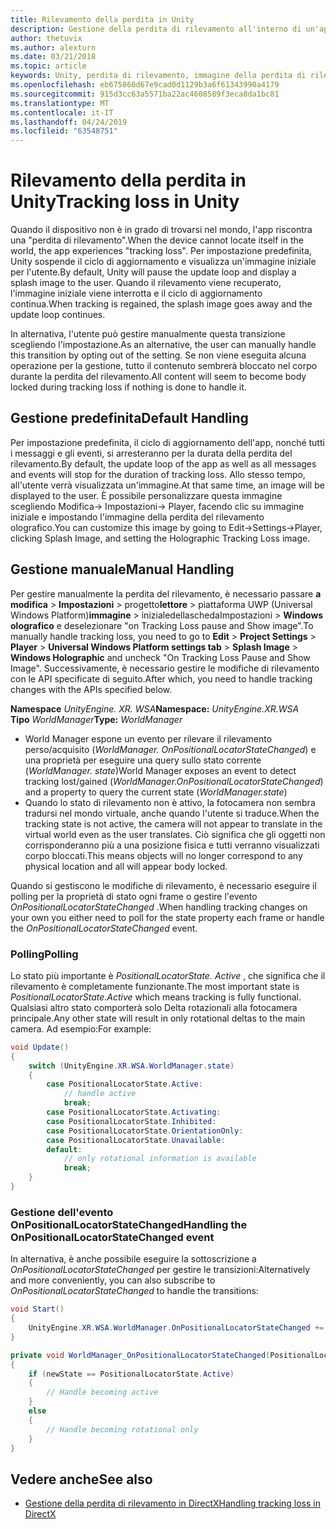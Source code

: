 ```yaml
---
title: Rilevamento della perdita in Unity
description: Gestione della perdita di rilevamento all'interno di un'app Unity.
author: thetuvix
ms.author: alexturn
ms.date: 03/21/2018
ms.topic: article
keywords: Unity, perdita di rilevamento, immagine della perdita di rilevamento
ms.openlocfilehash: eb675860d67e9cad0d1129b3a6f61343990a4179
ms.sourcegitcommit: 915d3cc63a5571ba22ac4608589f3eca8da1bc81
ms.translationtype: MT
ms.contentlocale: it-IT
ms.lasthandoff: 04/24/2019
ms.locfileid: "63548751"
---
```

# <a name="tracking-loss-in-unity"></a><span data-ttu-id="deeab-104">Rilevamento della perdita in Unity</span><span class="sxs-lookup"><span data-stu-id="deeab-104">Tracking loss in Unity</span></span>

<span data-ttu-id="deeab-105">Quando il dispositivo non è in grado di trovarsi nel mondo, l'app riscontra una "perdita di rilevamento".</span><span class="sxs-lookup"><span data-stu-id="deeab-105">When the device cannot locate itself in the world, the app experiences "tracking loss".</span></span> <span data-ttu-id="deeab-106">Per impostazione predefinita, Unity sospende il ciclo di aggiornamento e visualizza un'immagine iniziale per l'utente.</span><span class="sxs-lookup"><span data-stu-id="deeab-106">By default, Unity will pause the update loop and display a splash image to the user.</span></span> <span data-ttu-id="deeab-107">Quando il rilevamento viene recuperato, l'immagine iniziale viene interrotta e il ciclo di aggiornamento continua.</span><span class="sxs-lookup"><span data-stu-id="deeab-107">When tracking is regained, the splash image goes away and the update loop continues.</span></span>

<span data-ttu-id="deeab-108">In alternativa, l'utente può gestire manualmente questa transizione scegliendo l'impostazione.</span><span class="sxs-lookup"><span data-stu-id="deeab-108">As an alternative, the user can manually handle this transition by opting out of the setting.</span></span> <span data-ttu-id="deeab-109">Se non viene eseguita alcuna operazione per la gestione, tutto il contenuto sembrerà bloccato nel corpo durante la perdita del rilevamento.</span><span class="sxs-lookup"><span data-stu-id="deeab-109">All content will seem to become body locked during tracking loss if nothing is done to handle it.</span></span>

## <a name="default-handling"></a><span data-ttu-id="deeab-110">Gestione predefinita</span><span class="sxs-lookup"><span data-stu-id="deeab-110">Default Handling</span></span>

<span data-ttu-id="deeab-111">Per impostazione predefinita, il ciclo di aggiornamento dell'app, nonché tutti i messaggi e gli eventi, si arresteranno per la durata della perdita del rilevamento.</span><span class="sxs-lookup"><span data-stu-id="deeab-111">By default, the update loop of the app as well as all messages and events will stop for the duration of tracking loss.</span></span> <span data-ttu-id="deeab-112">Allo stesso tempo, all'utente verrà visualizzata un'immagine.</span><span class="sxs-lookup"><span data-stu-id="deeab-112">At that same time, an image will be displayed to the user.</span></span> <span data-ttu-id="deeab-113">È possibile personalizzare questa immagine scegliendo Modifica-> Impostazioni-> Player, facendo clic su immagine iniziale e impostando l'immagine della perdita del rilevamento olografico.</span><span class="sxs-lookup"><span data-stu-id="deeab-113">You can customize this image by going to Edit->Settings->Player, clicking Splash Image, and setting the Holographic Tracking Loss image.</span></span>

## <a name="manual-handling"></a><span data-ttu-id="deeab-114">Gestione manuale</span><span class="sxs-lookup"><span data-stu-id="deeab-114">Manual Handling</span></span>

<span data-ttu-id="deeab-115">Per gestire manualmente la perdita del rilevamento, è necessario passare **a modifica** > **Impostazioni** > progetto**lettore** > piattaforma UWP (Universal Windows Platform)**immagine**  > inizialedellaschedaImpostazioni >  **Windows olografico** e deselezionare "on Tracking Loss pause and Show image".</span><span class="sxs-lookup"><span data-stu-id="deeab-115">To manually handle tracking loss, you need to go to **Edit** > **Project Settings** > **Player** > **Universal Windows Platform settings tab** > **Splash Image** > **Windows Holographic** and uncheck "On Tracking Loss Pause and Show Image".</span></span> <span data-ttu-id="deeab-116">Successivamente, è necessario gestire le modifiche di rilevamento con le API specificate di seguito.</span><span class="sxs-lookup"><span data-stu-id="deeab-116">After which, you need to handle tracking changes with the APIs specified below.</span></span>

<span data-ttu-id="deeab-117">**Namespace** *UnityEngine. XR. WSA*</span><span class="sxs-lookup"><span data-stu-id="deeab-117">**Namespace:** *UnityEngine.XR.WSA*</span></span><br>
<span data-ttu-id="deeab-118">**Tipo** *WorldManager*</span><span class="sxs-lookup"><span data-stu-id="deeab-118">**Type:** *WorldManager*</span></span>

* <span data-ttu-id="deeab-119">World Manager espone un evento per rilevare il rilevamento perso/acquisito (*WorldManager. OnPositionalLocatorStateChanged*) e una proprietà per eseguire una query sullo stato corrente (*WorldManager. state*)</span><span class="sxs-lookup"><span data-stu-id="deeab-119">World Manager exposes an event to detect tracking lost/gained (*WorldManager.OnPositionalLocatorStateChanged*) and a property to query the current state (*WorldManager.state*)</span></span>
* <span data-ttu-id="deeab-120">Quando lo stato di rilevamento non è attivo, la fotocamera non sembra tradursi nel mondo virtuale, anche quando l'utente si traduce.</span><span class="sxs-lookup"><span data-stu-id="deeab-120">When the tracking state is not active, the camera will not appear to translate in the virtual world even as the user translates.</span></span> <span data-ttu-id="deeab-121">Ciò significa che gli oggetti non corrisponderanno più a una posizione fisica e tutti verranno visualizzati corpo bloccati.</span><span class="sxs-lookup"><span data-stu-id="deeab-121">This means objects will no longer correspond to any physical location and all will appear body locked.</span></span>

<span data-ttu-id="deeab-122">Quando si gestiscono le modifiche di rilevamento, è necessario eseguire il polling per la proprietà di stato ogni frame o gestire l'evento *OnPositionalLocatorStateChanged* .</span><span class="sxs-lookup"><span data-stu-id="deeab-122">When handling tracking changes on your own you either need to poll for the state property each frame or handle the *OnPositionalLocatorStateChanged* event.</span></span>

### <a name="polling"></a><span data-ttu-id="deeab-123">Polling</span><span class="sxs-lookup"><span data-stu-id="deeab-123">Polling</span></span>

<span data-ttu-id="deeab-124">Lo stato più importante è *PositionalLocatorState. Active* , che significa che il rilevamento è completamente funzionante.</span><span class="sxs-lookup"><span data-stu-id="deeab-124">The most important state is *PositionalLocatorState.Active* which means tracking is fully functional.</span></span> <span data-ttu-id="deeab-125">Qualsiasi altro stato comporterà solo Delta rotazionali alla fotocamera principale.</span><span class="sxs-lookup"><span data-stu-id="deeab-125">Any other state will result in only rotational deltas to the main camera.</span></span> <span data-ttu-id="deeab-126">Ad esempio:</span><span class="sxs-lookup"><span data-stu-id="deeab-126">For example:</span></span>

```cs
void Update()
{
    switch (UnityEngine.XR.WSA.WorldManager.state)
    {
        case PositionalLocatorState.Active:
            // handle active
            break;
        case PositionalLocatorState.Activating:
        case PositionalLocatorState.Inhibited:
        case PositionalLocatorState.OrientationOnly:
        case PositionalLocatorState.Unavailable:
        default:
            // only rotational information is available
            break;
    }
}
```

### <a name="handling-the-onpositionallocatorstatechanged-event"></a><span data-ttu-id="deeab-127">Gestione dell'evento OnPositionalLocatorStateChanged</span><span class="sxs-lookup"><span data-stu-id="deeab-127">Handling the OnPositionalLocatorStateChanged event</span></span>

<span data-ttu-id="deeab-128">In alternativa, è anche possibile eseguire la sottoscrizione a *OnPositionalLocatorStateChanged* per gestire le transizioni:</span><span class="sxs-lookup"><span data-stu-id="deeab-128">Alternatively and more conveniently, you can also subscribe to *OnPositionalLocatorStateChanged* to handle the transitions:</span></span>

```cs
void Start()
{
    UnityEngine.XR.WSA.WorldManager.OnPositionalLocatorStateChanged += WorldManager_OnPositionalLocatorStateChanged;
}

private void WorldManager_OnPositionalLocatorStateChanged(PositionalLocatorState oldState, PositionalLocatorState newState)
{
    if (newState == PositionalLocatorState.Active)
    {
        // Handle becoming active
    }
    else
    {
        // Handle becoming rotational only
    }
}
```

## <a name="see-also"></a><span data-ttu-id="deeab-129">Vedere anche</span><span class="sxs-lookup"><span data-stu-id="deeab-129">See also</span></span>
* [<span data-ttu-id="deeab-130">Gestione della perdita di rilevamento in DirectX</span><span class="sxs-lookup"><span data-stu-id="deeab-130">Handling tracking loss in DirectX</span></span>](coordinate-systems-in-directx.md#handling-tracking-loss)
